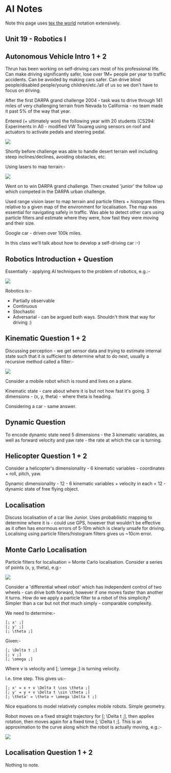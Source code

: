 AI Notes
========

Note this page uses [tex the world](http://thewe.net/tex/) notation extensively.

Unit 19 - Robotics I
--------------------

## Autonomous Vehicle Intro 1 + 2 ##

Thrun has been working on self-driving cars most of his professional life. Can make driving
significantly safer, lose over 1M+ people per year to traffic accidents. Can be avoided by making
cars safer. Can drive blind people/disabled people/young children/etc./all of us so we don't have to
focus on driving.

After the first DARPA grand challenge 2004 - task was to drive through 141 miles of very challenging
terrain from Nevada to California - no team made it past 5% of the way that year.

Entered (+ ultimately won) the following year with 20 students (CS294: Experiments in AI) - modified
VW Touareg using sensors on roof and actuators to activate pedals and steering pedal.

<img src="http://codegrunt.co.uk/images/ai/19-autonomous-vehicle-intro-1-2-1.png" />

Shortly before challenge was able to handle desert terrain well including steep inclines/declines,
avoiding obstacles, etc.

Using lasers to map terrain:-

<img src="http://codegrunt.co.uk/images/ai/19-autonomous-vehicle-intro-1-2-2.png" />

Went on to win DARPA grand challenge. Then created 'junior' the follow up which competed in the
DARPA urban challenge.

Used range vision laser to map terrain and particle filters + histogram filters relative to a given
map of the environment for localisation. The map was essential for navigating safely in traffic. Was
able to detect other cars using particle filters and estimate where they were, how fast they were
moving and their size.

Google car - driven over 100k miles.

In this class we'll talk about how to develop a self-driving car :-)

## Robotics Introduction + Question ##

Essentially - applying AI techniques to the problem of robotics, e.g.:-

<img src="http://codegrunt.co.uk/images/ai/19-robotics-introduction-question-1.png" />

Robotics is:-

* Partially observable
* Continuous
* Stochastic
* Adversarial - can be argued both ways. Shouldn't think that way for driving :)

## Kinematic Question 1 + 2 ##

Discussing perception - we get sensor data and trying to estimate internal state such that it is
sufficient to determine what to do next, usually a recursive method called a filter:-

<img src="http://codegrunt.co.uk/images/ai/19-kinematic-question-1-2-1.png" />

Consider a mobile robot which is round and lives on a plane.

Kinematic state - care about where it is but not how fast it's going. 3 dimensions - (x, y, theta) -
where theta is heading.

Considering a car - same answer.

## Dynamic Question ##

To encode dynamic state need 5 dimensions - the 3 kinematic variables, as well as forward velocity
and yaw rate - the rate at which the car is turning.

## Helicopter Question 1 + 2 ##

Consider a helicopter's dimensionality - 6 kinematic variables - coordinates + roll, pitch, yaw.

Dynamic dimensionality - 12 - 6 kinematic variables + velocity in each = 12 - dynamic state of free
flying object.

## Localisation ##

Discuss localisation of a car like Junior. Uses probabilistic mapping to determine where it is -
could use GPS, however that wouldn't be effective as it often has enormous errors of 5-10m which is
clearly unsafe for driving. Localising using particle filters/histogram filters gives us ~10cm
error.

## Monte Carlo Localisation ##

Particle filters for localisation = Monte Carlo localisation. Consider a series of points (x, y,
theta), e.g:-

<img src="http://codegrunt.co.uk/images/ai/19-monte-carlo-localisation-1.png" />

Consider a 'differential wheel robot' which has independent control of two wheels - can drive both
forward, however if one moves faster than another it turns. How do we apply a particle filter to a
robot of this simplicity? Simpler than a car but not *that* much simply - comparable complexity.

We need to determine:-

    [; x' ;]
    [; y' ;]
    [; \theta ;]

Given:-

    [; \Delta t ;]
    [; v ;]
    [; \omega ;]

Where v is velocity and [; \omega ;] is turning velocity.

I.e. time step. This gives us:-

    [; x' = x + v \Delta t \cos \theta ;]
    [; y' = y + v \Delta t \sin \theta ;]
    [; \theta' = \theta + \omega \Delta t ;]

Nice equations to model relatively complex mobile robots. Simple geometry.

Robot moves on a fixed straight trajectory for [; \Delta t ;], then applies rotation, then moves
again for a fixed time [; \Delta t ;]. This is an approximation to the curve along which the robot
is actually moving, e.g.:-

<img src="http://codegrunt.co.uk/images/ai/19-monte-carlo-localisation-2.png" />

## Localisation Question 1 + 2 ##

Nothing to note.
